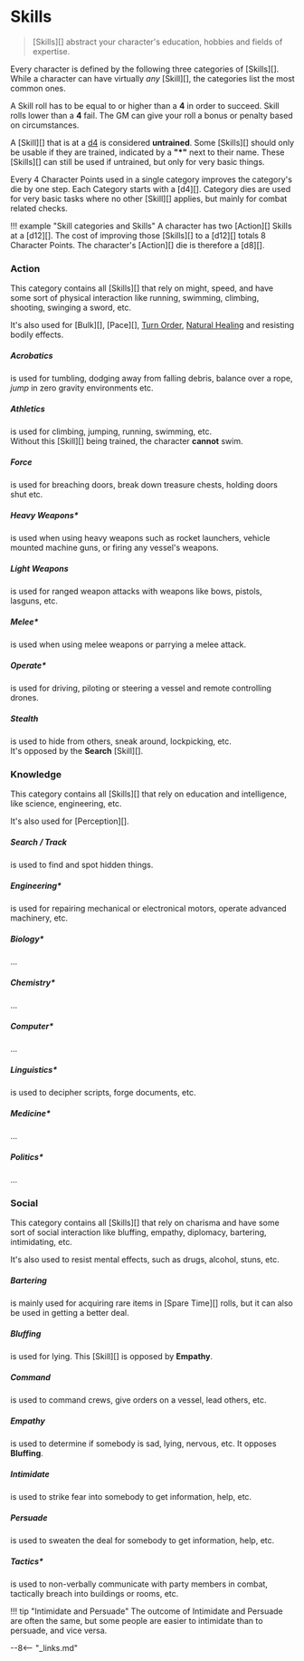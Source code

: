 # Skills

> [Skills][] abstract your character's education, hobbies and fields of
> expertise.

Every character is defined by the following three categories of [Skills][].
While a character can have virtually *any* [Skill][], the categories list the
most common ones.

A Skill roll has to be equal to or higher than a **4** in order to succeed.
Skill rolls lower than a **4** fail. The GM can give your roll a bonus or
penalty based on circumstances.

A [Skill][] that is at a [d4](#d4) is considered **untrained**. Some [Skills][]
should only be usable if they are trained, indicated by a **"*"** next to their
name. These [Skills][] can still be used if untrained, but only for very basic
things.

Every 4 Character Points used in a single category improves the category's die
by one step. Each Category starts with a [d4][]. Category dies are used for very
basic tasks where no other [Skill][] applies, but mainly for combat related
checks.

!!! example "Skill categories and Skills"
    A character has two [Action][] Skills at a [d12][]. The cost of
    improving those [Skills][] to a [d12][] totals 8 Character Points. The
    character's [Action][] die is therefore a [d8][].

### Action

This category contains all [Skills][] that rely on might, speed, and have some
sort of physical interaction like running, swimming, climbing, shooting,
swinging a sword, etc.

It's also used for [Bulk][], [Pace][], [Turn Order](/crisis/#turn-order),
[Natural Healing](/crisis/#natural-healing) and resisting bodily effects.

<div class="qs-list-test full-width" markdown="1">

##### Acrobatics

is used for tumbling, dodging away from falling debris, balance over a rope,
*jump* in zero gravity environments etc.

##### Athletics

is used for climbing, jumping, running, swimming, etc.
<br>
Without this [Skill][] being trained, the character **cannot** swim.

##### Force

is used for breaching doors, break down treasure chests, holding doors shut etc.

##### Heavy Weapons*

is used when using heavy weapons such as rocket launchers, vehicle mounted
machine guns, or firing any vessel's weapons.

##### Light Weapons

is used for ranged weapon attacks with weapons like bows, pistols, lasguns, etc.

##### Melee*

is used when using melee weapons or parrying a melee attack.

##### Operate*

is used for driving, piloting or steering a vessel and remote controlling
drones.

##### Stealth

is used to hide from others, sneak around, lockpicking, etc.
<br>
It's opposed by the **Search** [Skill][].

</div>

### Knowledge

This category contains all [Skills][] that rely on education and intelligence,
like science, engineering, etc.

It's also used for [Perception][].

<div class="qs-list-test full-width" markdown="1">

##### Search / Track

is used to find and spot hidden things.

##### Engineering*

is used for repairing mechanical or electronical motors, operate advanced
machinery, etc.

##### Biology*

...

##### Chemistry*

...

##### Computer*

...

##### Linguistics*

is used to decipher scripts, forge documents, etc.

##### Medicine*

...

##### Politics*

...

</div>

### Social

This category contains all [Skills][] that rely on charisma and have some sort
of social interaction like bluffing, empathy, diplomacy, bartering,
intimidating, etc.

It's also used to resist mental effects, such as drugs, alcohol, stuns, etc.

<div class="qs-list-test full-width" markdown="1">

##### Bartering

is mainly used for acquiring rare items in [Spare Time][] rolls, but it can also
be used in getting a better deal.

##### Bluffing

is used for lying. This [Skill][] is opposed by **Empathy**.

##### Command

is used to command crews, give orders on a vessel, lead others, etc.

##### Empathy

is used to determine if somebody is sad, lying, nervous, etc. It opposes
**Bluffing**.

##### Intimidate

is used to strike fear into somebody to get information, help, etc.

##### Persuade

is used to sweaten the deal for somebody to get information, help, etc.

##### Tactics*

is used to non-verbally communicate with party members in combat, tactically
breach into buildings or rooms, etc.

</div>

!!! tip "Intimidate and Persuade"
    The outcome of Intimidate and Persuade are often the same, but some people
    are easier to intimidate than to persuade, and vice versa.

--8<-- "_links.md"
